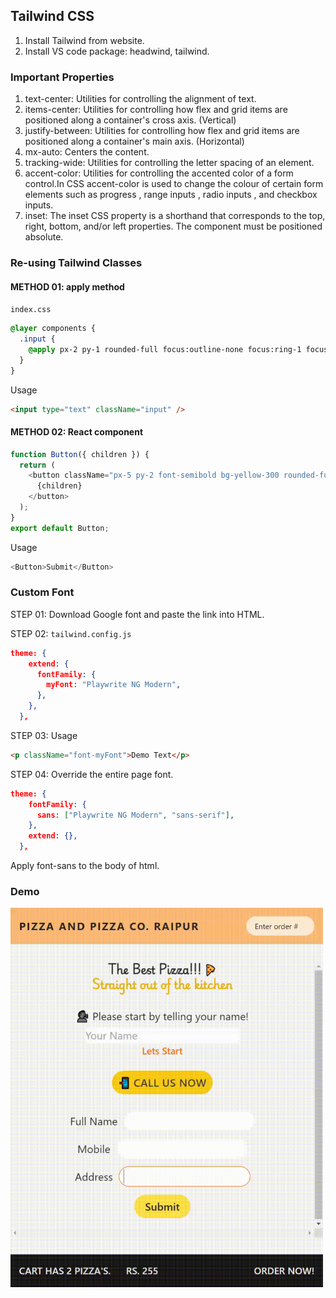 ## Tailwind CSS

1. Install Tailwind from website.
2. Install VS code package: headwind, tailwind.

### Important Properties

1. text-center: Utilities for controlling the alignment of text.
2. items-center: Utilities for controlling how flex and grid items are positioned along a container's cross axis. (Vertical)
3. justify-between: Utilities for controlling how flex and grid items are positioned along a container's main axis. (Horizontal)
4. mx-auto: Centers the content.
5. tracking-wide: Utilities for controlling the letter spacing of an element.
6. accent-color: Utilities for controlling the accented color of a form control.In CSS accent-color is used to change the colour of certain form elements such as progress , range inputs , radio inputs , and checkbox inputs.
7. inset: The inset CSS property is a shorthand that corresponds to the top, right, bottom, and/or left properties. The component must be positioned absolute.

### Re-using Tailwind Classes

#### METHOD 01: apply method

`index.css`

```css
@layer components {
  .input {
    @apply px-2 py-1 rounded-full focus:outline-none focus:ring-1 focus:ring-orange-500;
  }
}
```

Usage

```html
<input type="text" className="input" />
```

#### METHOD 02: React component

```js
function Button({ children }) {
  return (
    <button className="px-5 py-2 font-semibold bg-yellow-300 rounded-full">
      {children}
    </button>
  );
}
export default Button;
```

Usage

```js
<Button>Submit</Button>
```

### Custom Font

STEP 01:
Download Google font and paste the link into HTML.

STEP 02:
`tailwind.config.js`

```json
theme: {
    extend: {
      fontFamily: {
        myFont: "Playwrite NG Modern",
      },
    },
  },
```

STEP 03: Usage

```html
<p className="font-myFont">Demo Text</p>
```

STEP 04: Override the entire page font.

```json
theme: {
    fontFamily: {
      sans: ["Playwrite NG Modern", "sans-serif"],
    },
    extend: {},
  },
```

Apply font-sans to the body of html.

### Demo

<img src="tailwind.gif" width="500px"/>
